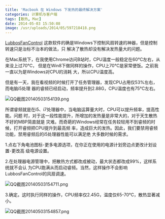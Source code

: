 ```yaml
---
title: 'Macbook 在 Windows 下发热的最终解决方案'
categories: 计算机与客户端
tags: [散热, Mac]
date: 2014-05-03 15:50:08
image: /usr/uploads/2014/05/597218418.png
---
```


[LubbosFanControl](/article/modify-computer/windows-control-macbook-fan.lantian)
这款软件的确是Windows下控制风扇转速的神器，但是控制转速只是治标不治本的做法，只
解决了散热却没有解决发热量大的问题。

在Mac系统下，在我使用Chrome访问B站时，CPU温度一般稳定在60℃左右，从来没上过70℃，
但是在Win8下做同样的操作，CPU上70℃是家常便饭。之前我一直以为是Windows对CPU的消耗
大，所以CPU温度高。

但是有一天，我在看视频的时候打开了任务管理器，发现CPU占用仅53%左右，而电脑i5处理
器的睿频已经启动，频率提升到2.88G，CPU温度也有75℃左右。

<img src="/usr/uploads/2014/05/597218418.png" alt="QQ截图20140503154139.png" />

所谓睿频就是在i5、i7处理器中，当电脑运算量大时，CPU可以提升频率，提高性能。问题
时，对于这一段性能提升，所增加的发热量是非常大的，对于天生散热不好的MBP简直就是
灾难。而奇葩的Windows经常在任务较轻用不到睿频的时候，打开睿频把CPU提升到最高频
率，造成巨大的发热。因此，我们要禁用睿频功能，禁用睿频后的i5处理器性能可以满足绝
大多数时候的需求。

1.点右下角电池图标-更多电源选项，在你正在使用的电源计划旁边点更改计划设置-更改高
级电源设置。

2.在处理器电源管理中，把散热方式都改成被动，最大状态都改成99%，这样系统就不会认
为CPU跑满从而启动睿频。当然，这样操作不会影响LubbosFanControl的风扇调速。

<img src="/usr/uploads/2014/05/1135873245.png" alt="QQ截图20140503154711.png" />

3.确定。这时执行同样的操作，CPU频率仅2.45G，温度仅65-70℃，散热显著减小。

<img src="/usr/uploads/2014/05/409686842.png" alt="QQ截图20140503154857.png" />
